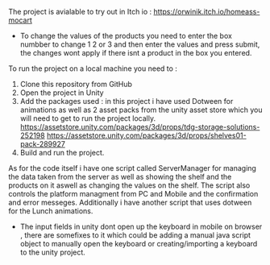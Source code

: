 The project is avialable to try out in Itch io : https://orwinik.itch.io/homeass-mocart

* To change the values of the products you need to enter the box numbber to change 1 2 or 3 and then enter the values and press submit, the changes wont apply if there isnt a product in the box you entered.

To run the project on a local machine you need to :

1. Clone this repository from GitHub
2. Open the project in Unity
3. Add the packages used : in this project i have used Dotween for animations as well as 2 asset packs from the unity asset store which you will need to get to run the project locally.
    https://assetstore.unity.com/packages/3d/props/tdg-storage-solutions-252198
    https://assetstore.unity.com/packages/3d/props/shelves01-pack-289927
4. Build and run the project.


As for the code itself i have one script called ServerManager for managing the data taken from the server as well as showing the shelf and the products on it aswell as changing the values on the shelf.
The script also controls the platform managment from PC and Mobile and the confirmation and error messeges.
Additionally i have another script that uses dotween for the Lunch animations. 

* The input fields in unity dont open up the keyboard in mobile on browser , there are somefixes to it which could be adding a manual java script object to 
  manually open the keyboard or creating/importing a keyboard to the unity project.
